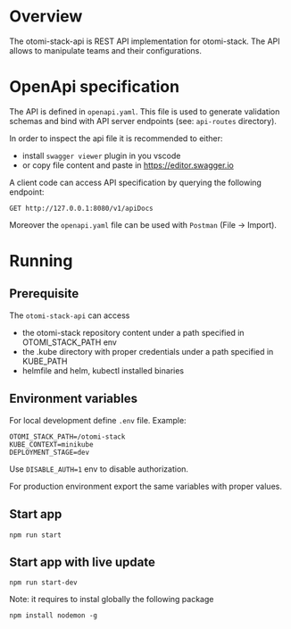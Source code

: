 #  Overview

The otomi-stack-api is REST API implementation for otomi-stack.
The API allows to manipulate teams and their configurations.

  
# OpenApi specification
The API is defined in `openapi.yaml`. This file is used to generate validation schemas and bind with API server endpoints (see: `api-routes` directory).



In order to inspect the api file it is recommended to either:
- install `swagger viewer` plugin in you vscode
- or copy file content and paste in https://editor.swagger.io

A client code can access API specification by querying the following endpoint:
```
GET http://127.0.0.1:8080/v1/apiDocs
```

Moreover the `openapi.yaml` file can be used with `Postman` (File -> Import).

# Running
## Prerequisite
The `otomi-stack-api` can access
- the otomi-stack repository content under a path specified in OTOMI_STACK_PATH env
- the .kube directory with proper credentials under a path specified in KUBE_PATH
- helmfile and helm, kubectl installed binaries

## Environment variables

For local development define `.env` file. Example:
```
OTOMI_STACK_PATH=/otomi-stack
KUBE_CONTEXT=minikube
DEPLOYMENT_STAGE=dev
```

Use `DISABLE_AUTH=1` env to disable authorization.


For production environment export the same variables with proper values.


## Start app
```
npm run start
```

## Start app with live update
```
npm run start-dev
```

Note: it requires to instal globally the following package
```
npm install nodemon -g
```
